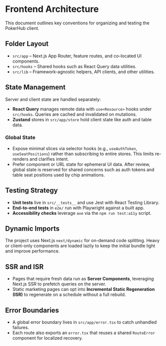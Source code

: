 # Frontend Architecture

This document outlines key conventions for organizing and testing the PokerHub client.

## Folder Layout

- `src/app` – Next.js App Router, feature routes, and co-located UI components.
- `src/hooks` – Shared hooks such as React Query data utilities.
- `src/lib` – Framework-agnostic helpers, API clients, and other utilities.

## State Management

Server and client state are handled separately:

- **React Query** manages remote data with `use<Resource>` hooks under `src/hooks`. Queries are cached and invalidated on mutations.
- **Zustand** stores in `src/app/store` hold client state like auth and table data.

### Global State

- Expose minimal slices via selector hooks (e.g., `useAuthToken`, `useSeatPositions`) rather than subscribing to entire stores. This limits re-renders and clarifies intent.
- Prefer component or URL state for ephemeral UI data. After review, global state is reserved for shared concerns such as auth tokens and table seat positions used by chip animations.

## Testing Strategy

- **Unit tests** live in `src/__tests__` and use Jest with React Testing Library.
- **End-to-end tests** in `e2e/` run with Playwright against a built app.
- **Accessibility checks** leverage `axe` via the `npm run test:a11y` script.

## Dynamic Imports

The project uses Next.js `next/dynamic` for on-demand code splitting. Heavy or client-only components are loaded lazily to keep the initial bundle light and improve performance.

## SSR and ISR

- Pages that require fresh data run as **Server Components**, leveraging Next.js SSR to prefetch queries on the server.
- Static marketing pages can opt into **Incremental Static Regeneration (ISR)** to regenerate on a schedule without a full rebuild.

## Error Boundaries

- A global error boundary lives in `src/app/error.tsx` to catch unhandled failures.
- Each route also exports an `error.tsx` that reuses a shared `RouteError` component for localized recovery.
